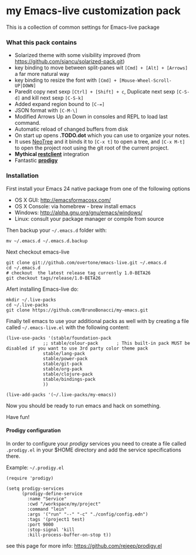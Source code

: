 # my Emacs-live customization pack

This is a collection of common settings for Emacs-live package

### What this pack contains

  - Solarized theme with some visibility improved (from https://github.com/siancu/solarized-pack.git)
  - key binding to move between split-panes wit `[Cmd] + [Alt] + [Arrows]` a far more natural way
  - key binding to resize the font with `[Cmd] + [Mouse-Wheel-Scroll-UP|DOWN]`
  - Paredit copy next sexp `[Ctrl] + [Shift] + c`, Duplicate next sexp `[C-S-d]` and kill next sexp `[C-S-k]` 
  - Added expand region bound to `[C-=]`
  - JSON format with `[C-M-\]`
  - Modified Arrows Up an Down in consoles and REPL to load last command.
  - Automatic reload of changed buffers from disk
  - On start up opens **.TODO.dot** which you can use to organize your notes.
  - It uses [NeoTree](http://www.emacswiki.org/emacs/NeoTree) and it binds it to `[C-x t]` to open a tree, and `[C-x M-t]` to open the project root using the git root of the current project.
  - **Mythical [restclient](https://github.com/pashky/restclient.el)** integration
  - Fantastic **[prodigy](https://github.com/rejeep/prodigy.el)**
  

### Installation

First install your Emacs 24 native package from one of the following options

  * OS X GUI: http://emacsformacosx.com/
  * OS X Console: via homebrew - brew install emacs
  * Windows: http://alpha.gnu.org/gnu/emacs/windows/
  * Linux: consult your package manager or compile from source

Then backup your `~/.emacs.d` folder with:

    mv ~/.emacs.d ~/.emacs.d.backup

Next checkout emacs-live

    git clone git://github.com/overtone/emacs-live.git ~/.emacs.d
    cd ~/.emacs.d
    # checkout  the latest release tag currently 1.0-BETA26
    git checkout tags/release/1.0-BETA26

Afert installing Emacs-live do:

    mkdir ~/.live-packs
    cd ~/.live-packs
    git clone https://github.com/BrunoBonacci/my-emacs.git

Finally tell emacs to use your additional packs as well with by creating a file called `~/.emacs-live.el`
with the following content:
     
    (live-use-packs '(stable/foundation-pack
                  ;; stable/colour-pack       ; This built-in pack MUST be disabled if you want to use 3rd party color theme pack
                  stable/lang-pack
                  stable/power-pack
                  stable/git-pack
                  stable/org-pack
                  stable/clojure-pack
                  stable/bindings-pack
                  ))

    (live-add-packs '(~/.live-packs/my-emacs))

Now you should be ready to run emacs and hack on something.

Have fun!

#### Prodigy configuration

In order to configure your *prodigy* services you need to create a file called `.prodigy.el` in your
$HOME directory and add the service specifications there.

Example: `~/.prodigy.el`

```
(require 'prodigy)

(setq prodigy-services
      (prodigy-define-service
        :name "Service"
        :cwd "/workspace/my/project"
        :command "lein"
        :args '("run" "--" "-c" "./config/config.edn")
        :tags '(project1 test)
        :port 9000
        :stop-signal 'kill
        :kill-process-buffer-on-stop t))
```

see this page for more info: https://github.com/rejeep/prodigy.el
